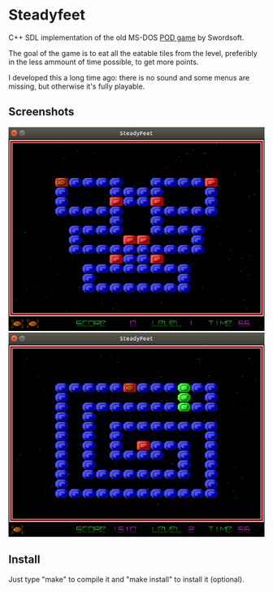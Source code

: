 # Steadyfeet

C++ SDL implementation of the old MS-DOS [POD game](http://www.arkangles.com/pod/) by Swordsoft.

The goal of the game is to eat all the eatable tiles from the level, preferibly in the less ammount of time possible, to get more points.

I developed this a long time ago: there is no sound and some menus are missing, but otherwise it's fully playable.

## Screenshots

![Level 1](level1.png) ![Level 2](level2.png)

## Install

Just type "make" to compile it and "make install" to install it (optional).
